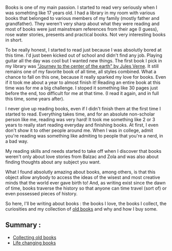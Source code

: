 Books is one of my main passion. I started to read very seriously when I was somehting like 17 years old. I had a library in my room with various books that belonged to various members of my family (mostly father and grandfather). They weren't very sharp about what they were reading and most of books were just mainstream references from their age (I guess), rose water stories, presents and practical books. Not very interesting books in short. 

To be really honest, I started to read just because I was absolutly bored at this time. I'd just been kicked out of school and didn't find any job. Playing guitar all the day was cool but I wanted new things. The first book I pick in my library was ["Journey to the center of the earth" by Jules Verne](Journey%20to%20the%20center%20of%20the%20earth%20-%20Jules%20Verne.md). It still remains one of my favorite book of all time, all styles combined. What a chance to fall on this one, because it really sparked my love for books. Even if it took me about a year to almost finish it! Reading an entire book at this time was for me a big challenge. I stoped it something like 30 pages just before the end, too difficult for me at that time. (I read it again, and in full this time, some years after). 

I never give up reading books, even if I didn't finish them at the first time I started to read. Everything takes time, and for an absolute non-scholar person like me, reading was very hard! It took me something like 2 or 3 years to really start reading everyday and finishing books. At first, I even don't show it to other people around me. When I was in college, admit you're reading was something like admiting to people that you're a nerd, in a bad way. 

My reading skills and needs started to take off when I discover that books weren't only about love stories from Balzac and Zola and was also about finding thoughts about any subject you want. 

What I found absolutly amazing about books, among others, is that this object allow anybody to access the ideas of the wisest and most creative minds that the world ever gave birth to! And, as writing exist since the dawn of time, books traverse the history so that anyone can time travel (sort of) or even possessed pieces of history. 

So here, I'll be writing about books : the books I love, the books I collect, the curiosities and my collection of [old books](Collecting%20old%20books.md) and why and how I buy some. 

## Summary :
- [Collecting old books](Collecting%20old%20books.md)
- [Life changing books](Life%20changing%20books.md)
